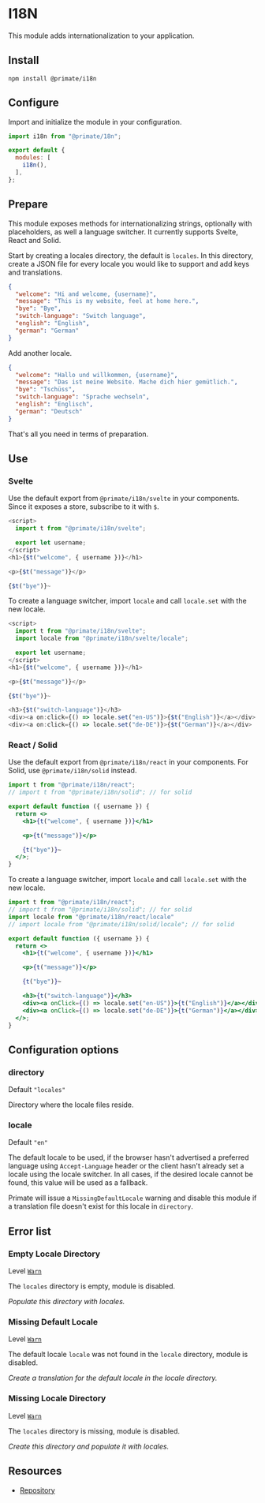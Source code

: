 # I18N

This module adds internationalization to your application.

## Install

`npm install @primate/i18n`

## Configure

Import and initialize the module in your configuration.

```js caption=primate.config.js
import i18n from "@primate/18n";

export default {
  modules: [
    i18n(),
  ],
};
```

## Prepare

This module exposes methods for internationalizing strings, optionally with
placeholders, as well a language switcher. It currently supports Svelte, React
and Solid.

Start by creating a locales directory, the default is `locales`. In this
directory, create a JSON file for every locale you would like to support and
add keys and translations.

```json caption=locales/en-US.js
{
  "welcome": "Hi and welcome, {username}",
  "message": "This is my website, feel at home here.",
  "bye": "Bye",
  "switch-language": "Switch language",
  "english": "English",
  "german": "German"
}
```

Add another locale.

```json caption=locales/de-DE.js
{
  "welcome": "Hallo und willkommen, {username}",
  "message": "Das ist meine Website. Mache dich hier gemütlich.",
  "bye": "Tschüss",
  "switch-language": "Sprache wechseln",
  "english": "Englisch",
  "german": "Deutsch"
}
```

That's all you need in terms of preparation.

## Use

### Svelte

Use the default export from `@primate/i18n/svelte` in your components. Since it
exposes a store, subscribe to it with `$`.

```js caption=components/Home.svelte
<script>
  import t from "@primate/i18n/svelte";

  export let username;
</script>
<h1>{$t("welcome", { username })}</h1>

<p>{$t("message")}</p>

{$t("bye")}~
```

To create a language switcher, import `locale` and call `locale.set` with the
new locale.

```js caption=components/Home.svelte
<script>
  import t from "@primate/i18n/svelte";
  import locale from "@primate/i18n/svelte/locale";

  export let username;
</script>
<h1>{$t("welcome", { username })}</h1>

<p>{$t("message")}</p>

{$t("bye")}~

<h3>{$t("switch-language")}</h3>
<div><a on:click={() => locale.set("en-US")}>{$t("English")}</a></div>
<div><a on:click={() => locale.set("de-DE")}>{$t("German")}</a></div>
```

### React / Solid

Use the default export from `@primate/i18n/react` in your components. For
Solid, use `@primate/i18n/solid` instead.

```jsx caption=components/Home.jsx
import t from "@primate/i18n/react";
// import t from "@primate/i18n/solid"; // for solid

export default function ({ username }) {
  return <>
    <h1>{t("welcome", { username })}</h1>

    <p>{t("message")}</p>

    {t("bye")}~
  </>;
}
```

To create a language switcher, import `locale` and call `locale.set` with the
new locale.

```jsx
import t from "@primate/i18n/react";
// import t from "@primate/i18n/solid"; // for solid
import locale from "@primate/i18n/react/locale"
// import locale from "@primate/i18n/solid/locale"; // for solid

export default function ({ username }) {
  return <>
    <h1>{t("welcome", { username })}</h1>

    <p>{t("message")}</p>

    {t("bye")}~

    <h3>{t("switch-language")}</h3>
    <div><a onClick={() => locale.set("en-US")}>{t("English")}</a></div>
    <div><a onClick={() => locale.set("de-DE")}>{t("German")}</a></div>
  </>;
}
```

## Configuration options

### directory

Default `"locales"`

Directory where the locale files reside.

### locale

Default `"en"`

The default locale to be used, if the browser hasn't advertised a preferred
language using `Accept-Language` header or the client hasn't already set a
locale using the locale switcher. In all cases, if the desired locale cannot be
found, this value will be used as a fallback.

Primate will issue a `MissingDefaultLocale` warning and disable this module if
a translation file doesn't exist for this locale in `directory`.

## Error list

### Empty Locale Directory

Level [`Warn`][warn]

The `locales` directory is empty, module is disabled.

*Populate this directory with locales.*

### Missing Default Locale

Level [`Warn`][warn]

The default locale `locale` was not found in the `locale` directory, module is
disabled.

*Create a translation for the default locale in the locale directory.*

### Missing Locale Directory

Level [`Warn`][warn]

The `locales` directory is missing, module is disabled.

*Create this directory and populate it with locales.*

## Resources

* [Repository][repo]

[repo]: https://github.com/primatejs/primate/tree/master/packages/i18n
[warn]: /guide/logging#warn
